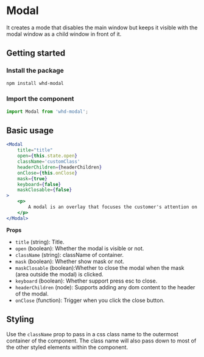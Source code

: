 # Modal

It creates a mode that disables the main window but keeps it visible with the modal window as a child window in front of it.

## Getting started

### Install the package

```bash
npm install whd-modal
```

### Import the component

```js
import Modal from 'whd-modal';
```

## Basic usage

```jsx
<Modal 
    title="title" 
    open={this.state.open}
    className='customClass' 
    headerChildren={headerChildren}
    onClose={this.onClose}
    mask={true}
    keyboard={false}
    maskClosable={false}
>
    <p> 
        A modal is an overlay that focuses the customer's attention on a single task or set of controls. 
    </p>
</Modal>
```
**Props**

- `title` \(string\): Title.
- `open` \(boolean\): Whether the modal is visible or not.
- `className` \(string\): className of container.
- `mask` \(boolean\): Whether show mask or not.
- `maskClosable` \(boolean\):Whether to close the modal when the mask (area outside the modal) is clicked.
- `keyboard` \(boolean\): Whether support press esc to close.
- `headerChildren` \(node\): Supports adding any dom content to the header of the modal.
- `onClose` \(function\): Trigger when you click the close button.

## Styling

Use the `className` prop to pass in a css class name to the outermost container of the component. The class name will also pass down to most of the other styled elements within the component.